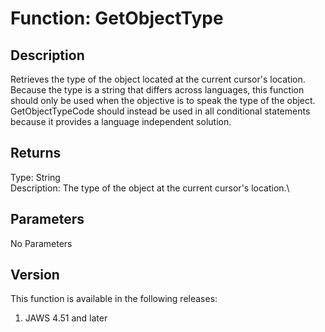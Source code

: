 # Function: GetObjectType

## Description

Retrieves the type of the object located at the current cursor\'s
location. Because the type is a string that differs across languages,
this function should only be used when the objective is to speak the
type of the object. GetObjectTypeCode should instead be used in all
conditional statements because it provides a language independent
solution.

## Returns

Type: String\
Description: The type of the object at the current cursor\'s location.\

## Parameters

No Parameters

## Version

This function is available in the following releases:

1.  JAWS 4.51 and later
